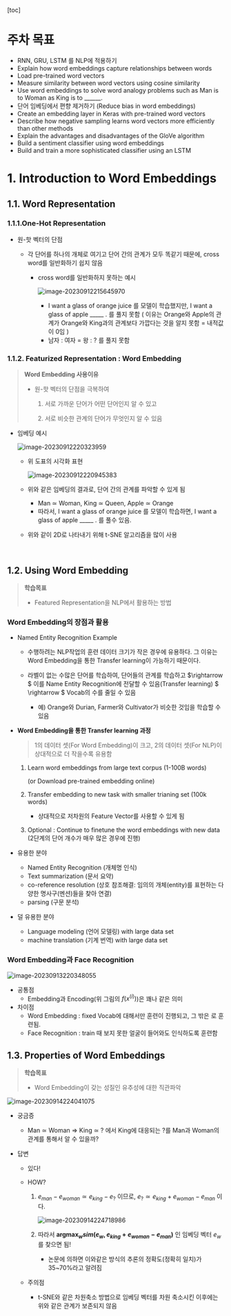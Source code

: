 [toc]



# 주차 목표

+ RNN, GRU, LSTM 를 NLP에 적용하기
+ Explain how word embeddings capture relationships between words
+ Load pre-trained word vectors
+ Measure similarity between word vectors using cosine similarity
+ Use word embeddings to solve word analogy problems such as Man is to Woman as King is to \_\_\_\_\_\_.
+ 단어 임베딩에서 편향 제거하기 (Reduce bias in word embeddings)
+ Create an embedding layer in Keras with pre-trained word vectors
+ Describe how negative sampling learns word vectors more efficiently than other methods
+ Explain the advantages and disadvantages of the GloVe algorithm
+ Build a sentiment classifier using word embeddings
+ Build and train a more sophisticated classifier using an LSTM



# 1. Introduction to Word Embeddings

## 1.1. Word Representation



### 1.1.1.One-Hot Representation

+ 원-핫 벡터의 단점

  + 각 단어를 하나의 개체로 여기고 단어 간의 관계가 모두 똑같기 때문에, cross word를 일반화하기 쉽지 않음

    + cross word를 일반화하지 못하는 예시

      ![image-20230912215645970](Summary.assets/image-20230912215645970.png)

      + I want a glass of orange juice 를 모델이 학습했지만, I want a glass of apple \_\_\_\_\_ . 를 풀지 못함 ( 이유는 Orange와 Apple의 관계가 Orange와 King과의 관계보다 가깝다는 것을 알지 못함 = 내적값이 0임 )
      + 남자 : 여자 = 왕 : ? 를 풀지 못함



### 1.1.2. Featurized Representation : Word Embedding

>  **Word Embedding 사용이유**
>
>  + 원-핫 벡터의 단점을 극복하여
>
>    1. 서로 가까운 단어가 어떤 단어인지 알 수 있고
>
>    2. 서로 비슷한 관계의 단어가 무엇인지 알 수 있음



+ 임베딩 예시

  ![image-20230912220323959](Summary.assets/image-20230912220323959.png)

  + 위 도표의 시각화 표현

    ![image-20230912220945383](Summary.assets/image-20230912220945383.png)

  + 위와 같은 임베딩의 결과로, 단어 간의 관계를 파악할 수 있게 됨

    + Man $\simeq$ Woman, King $\simeq$ Queen, Apple $\simeq$ Orange
    + 따라서, I want a glass of orange juice 를 모델이 학습하면, I want a glass of apple \_\_\_\_\_ . 를 풀수 있음.

  + 위와 같이 2D로 나타내기 위해 t-SNE 알고리즘을 많이 사용

    

​	

## 1.2. Using Word Embedding

> **학습목표**
>
> + Featured Representation을 NLP에서 활용하는 방법



### Word Embedding의 장점과 활용

+ Named Entity Recognition Example

    + 수행하려는 NLP작업의 훈련 데이터 크기가 작은 경우에 유용하다. 그 이유는 Word Embedding을 통한 Transfer learning이 가능하기 때문이다.

    + 라벨이 없는 수많은 단어를 학습하여, 단어들의 관계를 학습하고 $\rightarrow $ 이를 Name Entity Recognition에 전달할 수 있음(Transfer learning) $ \rightarrow $  Vocab의 수를 줄일 수 있음

        + 예) Orange와 Durian, Farmer와 Cultivator가 비슷한 것임을 학습할 수 있음

            

+ **Word Embedding을 통한 Transfer learning 과정**

    > 1의 데이터 셋(For Word Embedding)이 크고, 2의 데이터 셋(For NLP)이 상대적으로 더 작을수록 유용함

    1. Learn word embeddings from large text corpus (1-100B words) 

        (or Download pre-trained embedding online)

    2. Transfer embedding to new task with smaller  trianing set (100k words)

        + 상대적으로 저차원의 Feature Vector를 사용할 수 있게 됨

    3. Optional : Continue to finetune the word embeddings with new data (2단계의 단어 개수가 매우 많은 경우에 진행)



+ 유용한 분야
    + Named Entity Recognition (개체명 인식)
    + Text summarization (문서 요약)
    + co-reference resolution (상호 참조해결: 임의의 개체(entity)를 표현하는 다양한 명사구(멘션)들을 찾아 연결)
    + parsing (구문 분석)



+ 덜 유용한 분야
    + Language modeling (언어 모델링) with large data set
    + machine translation (기계 번역) with large data set



### Word Embedding과 Face Recognition

![image-20230913220348055](Summary.assets/image-20230913220348055.png)

+ 공통점
    + Embedding과 Encoding(위 그림의 $f(x^{(i)})$)은 꽤나 같은 의미
+ 차이점
    + Word Embedding : fixed Vocab에 대해서만 훈련이 진행되고, 그 밖은 <UNK> 로 훈련됨.
    + Face Recognition : train 때 보지 못한 얼굴이 들어와도 인식하도록 훈련함





## 1.3. Properties of Word Embeddings

> **학습목표**
>
> + Word Embedding이 갖는 성질인 유추성에 대한 직관파악



![image-20230914224041075](Summary.assets/image-20230914224041075.png)

+ 궁금증

  + Man $\simeq$ Woman $\Rightarrow$ King $\simeq$ ? 에서 King에 대응되는 ?를 Man과 Woman의 관계를 통해서 알 수 있을까?

+ 답변

  + 있다!

  + HOW?

    1. $e_{man} - e_{woman} \simeq e_{king} - e_?$ 이므로,  $e_? \simeq e_{king} + e_{woman} - e_{man}$ 이다.

       ![image-20230914224718986](Summary.assets/image-20230914224718986.png)

    2. 따라서 **$\text{argmax}_w sim(e_w, e_{king} + e_{woman} - e_{man})$** 인 임베딩 벡터 $e_w$를 찾으면 됨!
       + 논문에 의하면 이와같은 방식의 추론의 정확도(정확히 일치)가 35~70%라고 알려짐

  + 주의점

    + t-SNE와 같은 차원축소 방법으로 임베딩 벡터를 차원 축소시킨 이후에는 위와 같은 관계가 보존되지 않음



